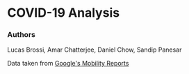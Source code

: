 # COVID-19 Analysis

### Authors
Lucas Brossi, Amar Chatterjee, Daniel Chow, Sandip Panesar

Data taken from [Google's Mobility Reports](https://www.google.com/covid19/mobility/)
